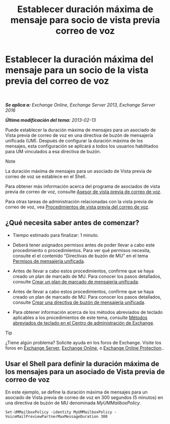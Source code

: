 ﻿---
title: 'Establecer duración máxima de mensaje para socio de vista previa correo de voz'
TOCTitle: Establecer la duración máxima del mensaje para un socio de la vista previa del correo de voz
ms:assetid: 18f928ff-f4cc-4eed-a466-de13388780b3
ms:mtpsurl: https://technet.microsoft.com/es-es/library/Ff630912(v=EXCHG.150)
ms:contentKeyID: 51406481
ms.date: 05/22/2018
mtps_version: v=EXCHG.150
ms.translationtype: MT
---

# Establecer la duración máxima del mensaje para un socio de la vista previa del correo de voz

 

_**Se aplica a:** Exchange Online, Exchange Server 2013, Exchange Server 2016_

_**Última modificación del tema:** 2013-02-13_

Puede establecer la duración máxima de mensajes para un asociado de Vista previa de correo de voz en una directiva de buzón de mensajería unificada (UM). Después de configurar la duración máxima de los mensajes, esta configuración se aplicará a todos los usuarios habilitados para UM vinculados a esa directiva de buzón.


> [!NOTE]
> La duración máxima de mensajes para un asociado de Vista previa de correo de voz se establece en el Shell.



Para obtener más información acerca del programa de asociados de vista previa de correo de voz, consulte [Asesor de vista previa de correo de voz](https://docs.microsoft.com/es-es/exchange/voice-mail-unified-messaging/set-up-client-voice-mail-features/voice-mail-preview-advisor).

Para otras tareas de administración relacionadas con la vista previa de correo de voz, vea [Procedimientos de vista previa del correo de voz](https://docs.microsoft.com/es-es/exchange/voice-mail-unified-messaging/set-up-client-voice-mail-features/voice-mail-preview-procedures).

## ¿Qué necesita saber antes de comenzar?

  - Tiempo estimado para finalizar: 1 minuto.

  - Deberá tener asignados permisos antes de poder llevar a cabo este procedimiento o procedimientos. Para ver qué permisos necesita, consulte el el contenido "Directivas de buzón de MU" en el tema [Permisos de mensajería unificada](unified-messaging-permissions-exchange-2013-help.md).

  - Antes de llevar a cabo estos procedimientos, confirme que se haya creado un plan de marcado de MU. Para conocer los pasos detallados, consulte [Crear un plan de marcado de mensajería unificada](https://docs.microsoft.com/es-es/exchange/voice-mail-unified-messaging/connect-voice-mail-system/create-um-dial-plan).

  - Antes de llevar a cabo estos procedimientos, confirme que se haya creado un plan de marcado de MU. Para conocer los pasos detallados, consulte [Crear una directiva de buzón de mensajería unificada](https://docs.microsoft.com/es-es/exchange/voice-mail-unified-messaging/set-up-voice-mail/create-um-mailbox-policy).

  - Para obtener información acerca de los métodos abreviados de teclado aplicables a los procedimientos de este tema, consulte [Métodos abreviados de teclado en el Centro de administración de Exchange](keyboard-shortcuts-in-the-exchange-admin-center-exchange-online-protection-help.md).


> [!TIP]
> ¿Tiene algún problema? Solicite ayuda en los foros de Exchange. Visite los foros en <A href="https://go.microsoft.com/fwlink/p/?linkid=60612">Exchange Server</A>, <A href="https://go.microsoft.com/fwlink/p/?linkid=267542">Exchange Online</A>, o <A href="https://go.microsoft.com/fwlink/p/?linkid=285351">Exchange Online Protection</A>..



## Usar el Shell para definir la duración máxima de los mensajes para un asociado de Vista previa de correo de voz

En este ejemplo, se define la duración máxima de mensajes para un asociado de Vista previa de correo de voz en 300 segundos (5 minutos) en una directiva de buzón de MU denominada *MyUMMailboxPolicy*.

    Set-UMMailboxPolicy -identity MyUMMailboxPolicy -VoiceMailPreviewPartnerMaxMessageDuration 300

